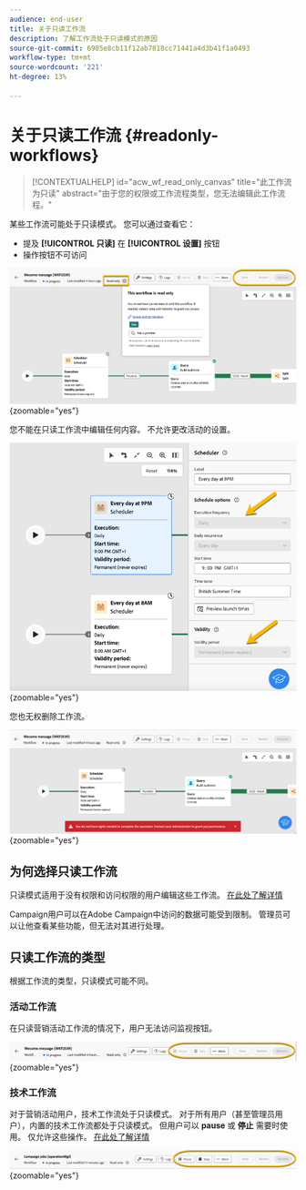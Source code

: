 ```yaml
---
audience: end-user
title: 关于只读工作流
description: 了解工作流处于只读模式的原因
source-git-commit: 6985e8cb11f12ab7818cc71441a4d3b41f1a0493
workflow-type: tm+mt
source-wordcount: '221'
ht-degree: 13%

---
```


# 关于只读工作流 {#readonly-workflows}

>[!CONTEXTUALHELP]
>id="acw_wf_read_only_canvas"
>title="此工作流为只读"
>abstract="由于您的权限或工作流程类型，您无法编辑此工作流程。"

某些工作流可能处于只读模式。 您可以通过查看它：

- 提及 **[!UICONTROL **&#x200B;只读&#x200B;**]**  在 **[!UICONTROL 设置]** 按钮
- 操作按钮不可访问

![](assets/readonly-workflow.png){zoomable="yes"}

您不能在只读工作流中编辑任何内容。 不允许更改活动的设置。


![](assets/scheduler-readonly.png){zoomable="yes"}


您也无权删除工作流。

![](assets/readonly-rights.png){zoomable="yes"}

## 为何选择只读工作流

只读模式适用于没有权限和访问权限的用户编辑这些工作流。 [在此处了解详情](../get-started/permissions.md)

Campaign用户可以在Adobe Campaign中访问的数据可能受到限制。 管理员可以让他查看某些功能，但无法对其进行处理。

## 只读工作流的类型

根据工作流的类型，只读模式可能不同。

### 活动工作流

在只读营销活动工作流的情况下，用户无法访问监视按钮。

![](assets/readonly-campaign-workflow.png){zoomable="yes"}

### 技术工作流

对于营销活动用户，技术工作流处于只读模式。
对于所有用户（甚至管理员用户），内置的技术工作流都处于只读模式。 但用户可以 **pause** 或 **停止** 需要时使用。 仅允许这些操作。 [在此处了解详情](https://experienceleague.adobe.com/en/docs/campaign/automation/workflows/introduction/wf-type/technical-workflows)

![](assets/readonly-technical-workflow.png){zoomable="yes"}